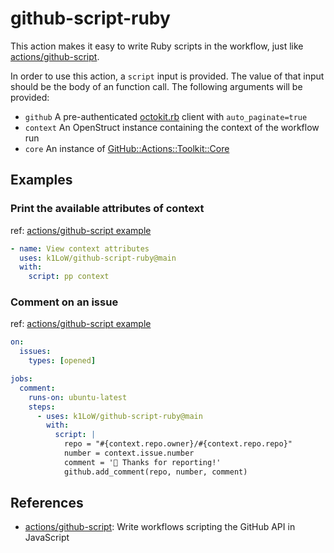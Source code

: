 # github-script-ruby

This action makes it easy to write Ruby scripts in the workflow, just like [actions/github-script](https://github.com/actions/github-script).

In order to use this action, a `script` input is provided. The value of that input should be the body of an function call. The following arguments will be provided:

- `github` A pre-authenticated [octokit.rb](https://github.com/octokit/octokit.rb) client with `auto_paginate=true`
- `context` An OpenStruct instance containing the context of the workflow run
- `core` An instance of [GitHub::Actions::Toolkit::Core](lib/github/actions/toolkit/core.rb)

## Examples

### Print the available attributes of context

ref: [actions/github-script example](https://github.com/actions/github-script#print-the-available-attributes-of-context)

``` yaml
- name: View context attributes
  uses: k1LoW/github-script-ruby@main
  with:
    script: pp context
```
### Comment on an issue

ref: [actions/github-script example](https://github.com/actions/github-script#comment-on-an-issue)

``` yaml
on:
  issues:
    types: [opened]

jobs:
  comment:
    runs-on: ubuntu-latest
    steps:
      - uses: k1LoW/github-script-ruby@main
        with:
          script: |
            repo = "#{context.repo.owner}/#{context.repo.repo}"
            number = context.issue.number
            comment = '👋 Thanks for reporting!'
            github.add_comment(repo, number, comment)
```

## References

- [actions/github-script](https://github.com/actions/github-script): Write workflows scripting the GitHub API in JavaScript
